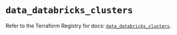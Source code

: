 # `data_databricks_clusters`

Refer to the Terraform Registry for docs: [`data_databricks_clusters`](https://registry.terraform.io/providers/databricks/databricks/1.54.0/docs/data-sources/clusters).
